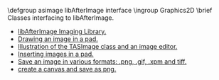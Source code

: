\defgroup asimage libAfterImage interface
\ingroup Graphics2D
\brief Classes interfacing to libAfterImage.

  - [libAfterImage Imaging Library.](http://www.afterstep.org/afterimage/index.php)
  - [Drawing an image in a pad.](http://root.cern.ch/root/html/tutorials/image/rose_image.C.html)
  - [Illustration of the TASImage class and an image editor.](http://root.cern.ch/root/html/tutorials/image/galaxy_image.C.html)
  - [Inserting images in a pad.](http://root.cern.ch/root/html/tutorials/image/img2pad.C.html)
  - [Save an image in various formats: .png, .gif, .xpm and tiff.](http://root.cern.ch/root/html/tutorials/image/imgconv.C.html)
  - [create a canvas and save as png.](http://root.cern.ch/root/html/tutorials/image/pad2png.C.html)